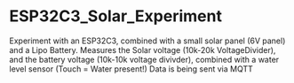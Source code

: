 # ESP32C3_Solar_Experiment

Experiment with an ESP32C3, combined with a small solar panel (6V panel) and a Lipo Battery.
Measures the Solar voltage (10k-20k VoltageDivider), and the battery voltage (10k-10k voltage divivder), combined with a water level sensor (Touch  = Water present!)
Data is being sent via MQTT
